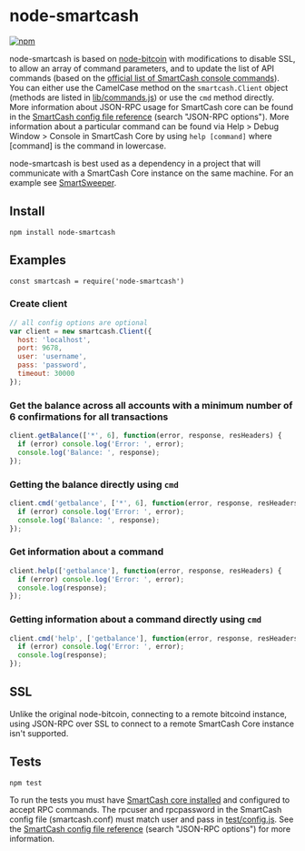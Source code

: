# node-smartcash
[![npm](https://img.shields.io/badge/npm-1.1.0-blue.svg)](https://npmjs.org/package/node-smartcash)

node-smartcash is based on [node-bitcoin](https://github.com/freewil/node-bitcoin) with modifications to disable SSL, to allow an array of command parameters, and to update the list of API commands (based on the [official list of SmartCash console commands](https://smartcash.freshdesk.com/support/solutions/articles/35000027144-debug-console-command-line)). You can either use the CamelCase method on the `smartcash.Client` object (methods are listed in [lib/commands.js](/lib/commands.js)) or use the `cmd` method directly. More information about JSON-RPC usage for SmartCash core can be found in the [SmartCash config file reference](https://smartcash.freshdesk.com/support/solutions/articles/35000038702-smartcash-conf-configuration-file) (search "JSON-RPC options"). More information about a particular command can be found via Help > Debug Window > Console in SmartCash Core by using `help [command]` where [command] is the command in lowercase.

node-smartcash is best used as a dependency in a project that will communicate with a SmartCash Core instance on the same machine. For an example see [SmartSweeper](https://github.com/swiftlettech/smart-sweeper).

## Install

`npm install node-smartcash`

## Examples

`const smartcash = require('node-smartcash')`

### Create client
```js
// all config options are optional
var client = new smartcash.Client({
  host: 'localhost',
  port: 9678,
  user: 'username',
  pass: 'password',
  timeout: 30000
});
```

### Get the balance across all accounts with a minimum number of 6 confirmations for all transactions

```js
client.getBalance(['*', 6], function(error, response, resHeaders) {
  if (error) console.log('Error: ', error);
  console.log('Balance: ', response);
});
```
### Getting the balance directly using `cmd`

```js
client.cmd('getbalance', ['*', 6], function(error, response, resHeaders){
  if (error) console.log('Error: ', error);
  console.log('Balance: ', response);
});
```

### Get information about a command

```js
client.help(['getbalance'], function(error, response, resHeaders) {
  if (error) console.log('Error: ', error);
  console.log(response);
});
```
### Getting information about a command directly using `cmd`

```js
client.cmd('help', ['getbalance'], function(error, response, resHeaders){
  if (error) console.log('Error: ', error);
  console.log(response);
});
```

## SSL

Unlike the original node-bitcoin, connecting to a remote bitcoind instance, using JSON-RPC over SSL to connect to a remote SmartCash Core instance isn't supported.


## Tests

`npm test`

To run the tests you must have [SmartCash core installed](https://smartcash.cc/wallets/) and configured to accept RPC commands. The rpcuser and rpcpassword in the SmartCash config file (smartcash.conf) must match user and pass in [test/config.js](test/config.js). See the [SmartCash config file reference](https://smartcash.freshdesk.com/support/solutions/articles/35000038702-smartcash-conf-configuration-file) (search "JSON-RPC options") for more information.
